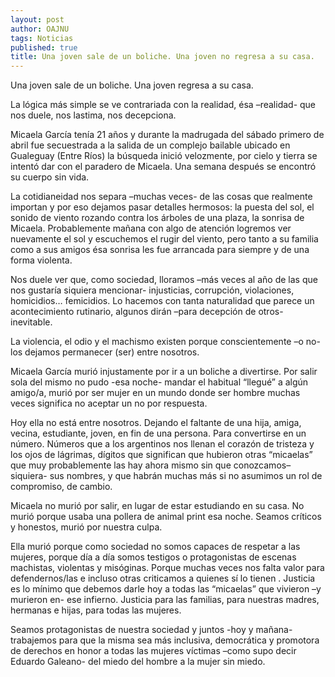 ```yaml
---
layout: post
author: OAJNU
tags: Noticias
published: true
title: Una joven sale de un boliche. Una joven no regresa a su casa.
---
```



Una joven sale de un boliche. Una joven regresa a su casa.

La lógica más simple se ve contrariada con la realidad, ésa –realidad- que nos duele, nos lastima, nos decepciona.

Micaela García tenía 21 años y durante la madrugada del sábado primero de abril fue secuestrada a la salida de un complejo bailable ubicado en Gualeguay (Entre Ríos) la búsqueda inició velozmente, por cielo y tierra se intentó dar con el paradero de Micaela. Una semana después se encontró su cuerpo sin vida.

La cotidianeidad nos separa –muchas veces- de las cosas que realmente importan y por eso dejamos pasar detalles hermosos: la puesta del sol, el sonido de viento rozando contra los árboles de una plaza, la sonrisa de Micaela. Probablemente mañana con algo de atención logremos ver nuevamente el sol y escuchemos el rugir del viento, pero tanto a su familia como a sus amigos ésa sonrisa les fue arrancada para siempre y de una forma violenta.

Nos duele ver que, como sociedad, lloramos –más veces al año de las que nos gustaría siquiera mencionar- injusticias, corrupción, violaciones, homicidios… femicidios. Lo hacemos con tanta naturalidad que parece un acontecimiento rutinario, algunos dirán –para decepción de otros- inevitable.

La violencia, el odio y el machismo existen porque conscientemente –o no- los dejamos permanecer (ser) entre nosotros.

Micaela García murió injustamente por ir a un boliche a divertirse. Por salir sola del mismo no pudo -esa noche- mandar el habitual “llegué” a algún amigo/a, murió por ser mujer en un mundo donde ser hombre muchas veces significa no aceptar un no por respuesta.

Hoy ella no está entre nosotros. Dejando el faltante de una hija, amiga, vecina, estudiante, joven, en fin de una persona. Para convertirse en un número. Números que a los argentinos nos llenan el corazón de tristeza y los ojos de lágrimas, dígitos que significan que hubieron otras “micaelas” que muy probablemente las hay ahora mismo sin que conozcamos–siquiera- sus nombres, y que habrán muchas más si no asumimos un rol de compromiso, de cambio.

Micaela no murió por salir, en lugar de estar estudiando en su casa. No murió porque usaba una pollera de animal print esa noche. Seamos críticos y honestos, murió por nuestra culpa.

Ella murió porque como sociedad no somos capaces de respetar a las mujeres, porque día a día somos testigos o protagonistas de escenas machistas, violentas y misóginas. Porque muchas veces nos falta valor para defendernos/las e incluso otras criticamos a quienes sí lo tienen . Justicia es lo mínimo que debemos darle hoy a todas las “micaelas” que vivieron –y murieron en- ese infierno. Justicia para las familias, para nuestras madres, hermanas e hijas, para todas las mujeres.

 

Seamos protagonistas de nuestra sociedad y juntos -hoy y mañana- trabajemos para que la misma sea más inclusiva, democrática y promotora de derechos en honor a todas las mujeres víctimas –como supo decir Eduardo Galeano- del miedo del hombre a la mujer sin miedo.
